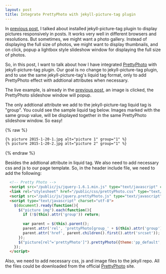 ```yaml
---
layout: post
title: Integrate PrettyPhoto with jekyll-picture-tag plugin
---
```


In [previous post](/2016/01/20/installed-jekyll-picture-tag/), I talked about installed jekyll-picture-tag plugin to display pictures responsively in posts. It works very well in different browsers and resolutions. But sometimes, we might want a photo gallery. Instead of displaying the full size of photos, we might want to display thumbnails, and on click, popup a lightbox style slideshow window for displaying the full size of photos.

So, in this post, I want to talk about how I have integrated [PrettyPhoto](http://www.no-margin-for-errors.com/projects/prettyphoto-jquery-lightbox-clone/#prettyPhoto) with jekyll-picture-tag plugin. Our goal is no change to jekyll-picture-tag plugin, and to use the same jekyll-picture-tag's liquid tag format, only to add PrettyPhoto effect with addtional attributes when necessary.

The live example, is already in the [previous post](/2016/01/20/installed-jekyll-picture-tag/), an image is clicked, the PrettyPhoto slideshow window will popup.

The only addtional attribute we add to the jekyll-picture-tag liquid tag is "group". You could see the sample liquid tag below. Images marked with the same group value, will be displayed together in the same PrettyPhoto slideshow window. So easy!

{% raw %}
``` txt
{% picture 2015-1-20-1.jpg alt="picture 1" group="1" %}
{% picture 2015-1-20-2.jpg alt="picture 2" group="1" %}
```
{% endraw %}

Besides the addtional attribute in liquid tag. We also need to add necessary css and js to our page template. So, in the header include file, we need to add the following:

``` html
  <!-- Pretty Photo -->
  <script src="/public/js/jquery-1.6.1.min.js" type="text/javascript" charset="utf-8"></script>
  <link rel="stylesheet" href="/public/css/prettyPhoto.css" type="text/css" media="screen" charset="utf-8" />
  <script src="/public/js/jquery.prettyPhoto.js" type="text/javascript" charset="utf-8"></script>  
  <script type="text/javascript" charset="utf-8">
    $(document).ready(function(){
	  $("picture img").each(function(){
	    if (!$(this).attr('group')) return;
		
	    var parent = $(this).parent();
	    parent.attr('rel', 'prettyPhoto[group_' + $(this).attr('group') + ']');
		parent.attr('href', parent.children().first().attr('srcset'));
	  });
      $("picture[rel^='prettyPhoto']").prettyPhoto({theme:'pp_default',slideshow:5000,autoplay_slideshow:false,social_tools:false});
    });
  </script>  
```

Also, we need to add necessary css, js and image files to the jekyll repo. All the files could be downloaded from the official [PrettyPhoto](http://www.no-margin-for-errors.com/projects/prettyphoto-jquery-lightbox-clone/#prettyPhoto) site.

